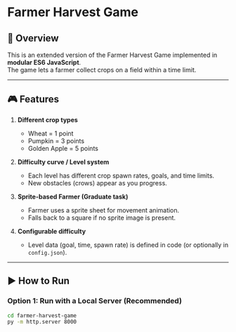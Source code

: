 # Farmer Harvest Game

## 📌 Overview
This is an extended version of the Farmer Harvest Game implemented in **modular ES6 JavaScript**.  
The game lets a farmer collect crops on a field within a time limit.  

---

## 🎮 Features
1. **Different crop types**  
   - Wheat = 1 point  
   - Pumpkin = 3 points  
   - Golden Apple = 5 points  

2. **Difficulty curve / Level system**  
   - Each level has different crop spawn rates, goals, and time limits.  
   - New obstacles (crows) appear as you progress.  

3. **Sprite-based Farmer (Graduate task)**  
   - Farmer uses a sprite sheet for movement animation.  
   - Falls back to a square if no sprite image is present.  

4. **Configurable difficulty**  
   - Level data (goal, time, spawn rate) is defined in code (or optionally in `config.json`).  

---

## ▶️ How to Run
### Option 1: Run with a Local Server (Recommended)
```bash
cd farmer-harvest-game
py -m http.server 8000

